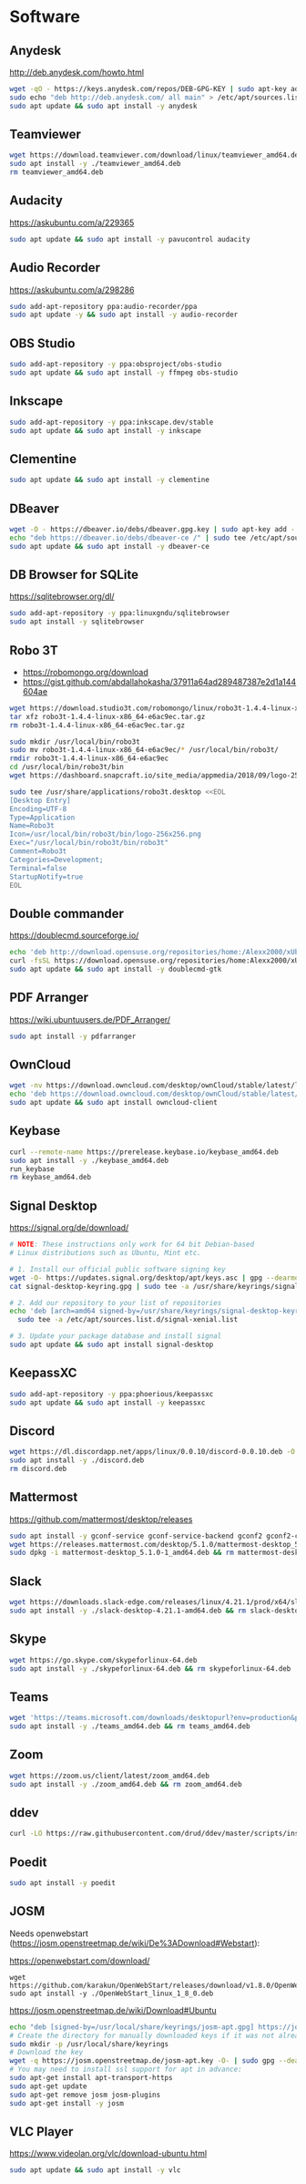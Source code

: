 # Software

## Anydesk

http://deb.anydesk.com/howto.html

```bash
wget -qO - https://keys.anydesk.com/repos/DEB-GPG-KEY | sudo apt-key add -
sudo echo "deb http://deb.anydesk.com/ all main" > /etc/apt/sources.list.d/anydesk-stable.list
sudo apt update && sudo apt install -y anydesk
```

## Teamviewer

```bash
wget https://download.teamviewer.com/download/linux/teamviewer_amd64.deb
sudo apt install -y ./teamviewer_amd64.deb
rm teamviewer_amd64.deb
```

## Audacity

https://askubuntu.com/a/229365

```bash
sudo apt update && sudo apt install -y pavucontrol audacity
```

## Audio Recorder

https://askubuntu.com/a/298286

```bash
sudo add-apt-repository ppa:audio-recorder/ppa
sudo apt update -y && sudo apt install -y audio-recorder
```

## OBS Studio

```bash
sudo add-apt-repository -y ppa:obsproject/obs-studio
sudo apt update && sudo apt install -y ffmpeg obs-studio
```

## Inkscape

```bash
sudo add-apt-repository -y ppa:inkscape.dev/stable
sudo apt update && sudo apt install -y inkscape
```

## Clementine

```bash
sudo apt update && sudo apt install -y clementine
```

## DBeaver

```bash
wget -O - https://dbeaver.io/debs/dbeaver.gpg.key | sudo apt-key add -
echo "deb https://dbeaver.io/debs/dbeaver-ce /" | sudo tee /etc/apt/sources.list.d/dbeaver.list
sudo apt update && sudo apt install -y dbeaver-ce
```

## DB Browser for SQLite

https://sqlitebrowser.org/dl/

```bash
sudo add-apt-repository -y ppa:linuxgndu/sqlitebrowser
sudo apt install -y sqlitebrowser
```

## Robo 3T

* https://robomongo.org/download
* https://gist.github.com/abdallahokasha/37911a64ad289487387e2d1a144604ae

```bash
wget https://download.studio3t.com/robomongo/linux/robo3t-1.4.4-linux-x86_64-e6ac9ec.tar.gz
tar xfz robo3t-1.4.4-linux-x86_64-e6ac9ec.tar.gz
rm robo3t-1.4.4-linux-x86_64-e6ac9ec.tar.gz

sudo mkdir /usr/local/bin/robo3t
sudo mv robo3t-1.4.4-linux-x86_64-e6ac9ec/* /usr/local/bin/robo3t/
rmdir robo3t-1.4.4-linux-x86_64-e6ac9ec
cd /usr/local/bin/robo3t/bin
wget https://dashboard.snapcraft.io/site_media/appmedia/2018/09/logo-256x256.png

sudo tee /usr/share/applications/robo3t.desktop <<EOL
[Desktop Entry]
Encoding=UTF-8
Type=Application
Name=Robo3t
Icon=/usr/local/bin/robo3t/bin/logo-256x256.png
Exec="/usr/local/bin/robo3t/bin/robo3t"
Comment=Robo3t
Categories=Development;
Terminal=false
StartupNotify=true
EOL
```

## Double commander

https://doublecmd.sourceforge.io/

```bash
echo 'deb http://download.opensuse.org/repositories/home:/Alexx2000/xUbuntu_20.04/ /' | sudo tee /etc/apt/sources.list.d/home:Alexx2000.list
curl -fsSL https://download.opensuse.org/repositories/home:Alexx2000/xUbuntu_20.04/Release.key | gpg --dearmor | sudo tee /etc/apt/trusted.gpg.d/home_Alexx2000.gpg > /dev/null
sudo apt update && sudo apt install -y doublecmd-gtk
```

## PDF Arranger

https://wiki.ubuntuusers.de/PDF_Arranger/

```bash
sudo apt install -y pdfarranger
```

## OwnCloud

```bash
wget -nv https://download.owncloud.com/desktop/ownCloud/stable/latest/linux/Ubuntu_20.04/Release.key -O - | sudo apt-key add -
echo 'deb https://download.owncloud.com/desktop/ownCloud/stable/latest/linux/Ubuntu_20.04/ /' | sudo tee -a /etc/apt/sources.list.d/owncloud.list
sudo apt update && sudo apt install owncloud-client
```

## Keybase

```bash
curl --remote-name https://prerelease.keybase.io/keybase_amd64.deb
sudo apt install -y ./keybase_amd64.deb
run_keybase
rm keybase_amd64.deb
```

## Signal Desktop

https://signal.org/de/download/

```bash
# NOTE: These instructions only work for 64 bit Debian-based
# Linux distributions such as Ubuntu, Mint etc.

# 1. Install our official public software signing key
wget -O- https://updates.signal.org/desktop/apt/keys.asc | gpg --dearmor > signal-desktop-keyring.gpg
cat signal-desktop-keyring.gpg | sudo tee -a /usr/share/keyrings/signal-desktop-keyring.gpg > /dev/null

# 2. Add our repository to your list of repositories
echo 'deb [arch=amd64 signed-by=/usr/share/keyrings/signal-desktop-keyring.gpg] https://updates.signal.org/desktop/apt xenial main' |\
  sudo tee -a /etc/apt/sources.list.d/signal-xenial.list

# 3. Update your package database and install signal
sudo apt update && sudo apt install signal-desktop
```

## KeepassXC

```bash
sudo add-apt-repository -y ppa:phoerious/keepassxc
sudo apt update && sudo apt install -y keepassxc
```

## Discord

```bash
wget https://dl.discordapp.net/apps/linux/0.0.10/discord-0.0.10.deb -O discord.deb
sudo apt install -y ./discord.deb
rm discord.deb
```

## Mattermost

https://github.com/mattermost/desktop/releases

```bash
sudo apt install -y gconf-service gconf-service-backend gconf2 gconf2-common libgconf-2-4
wget https://releases.mattermost.com/desktop/5.1.0/mattermost-desktop_5.1.0-1_amd64.deb
sudo dpkg -i mattermost-desktop_5.1.0-1_amd64.deb && rm mattermost-desktop_5.1.0-1_amd64.deb
```

## Slack

```bash
wget https://downloads.slack-edge.com/releases/linux/4.21.1/prod/x64/slack-desktop-4.21.1-amd64.deb
sudo apt install -y ./slack-desktop-4.21.1-amd64.deb && rm slack-desktop-4.21.1-amd64.deb
```

## Skype

```bash
wget https://go.skype.com/skypeforlinux-64.deb
sudo apt install -y ./skypeforlinux-64.deb && rm skypeforlinux-64.deb
```

## Teams

```bash
wget 'https://teams.microsoft.com/downloads/desktopurl?env=production&plat=linux&arch=x64&download=true&linuxArchiveType=deb' -O teams_amd64.deb
sudo apt install -y ./teams_amd64.deb && rm teams_amd64.deb
```

## Zoom

```bash
wget https://zoom.us/client/latest/zoom_amd64.deb
sudo apt install -y ./zoom_amd64.deb && rm zoom_amd64.deb
```

## ddev

```bash
curl -LO https://raw.githubusercontent.com/drud/ddev/master/scripts/install_ddev.sh && bash install_ddev.sh
```

## Poedit

```bash
sudo apt install -y poedit
```

## JOSM

Needs openwebstart (https://josm.openstreetmap.de/wiki/De%3ADownload#Webstart):

https://openwebstart.com/download/

```
wget https://github.com/karakun/OpenWebStart/releases/download/v1.8.0/OpenWebStart_linux_1_8_0.deb
sudo apt install -y ./OpenWebStart_linux_1_8_0.deb
```

https://josm.openstreetmap.de/wiki/Download#Ubuntu

```bash
echo "deb [signed-by=/usr/local/share/keyrings/josm-apt.gpg] https://josm.openstreetmap.de/apt $(lsb_release -sc) universe" | sudo tee /etc/apt/sources.list.d/josm.list > /dev/null
# Create the directory for manually downloaded keys if it was not already created
sudo mkdir -p /usr/local/share/keyrings
# Download the key
wget -q https://josm.openstreetmap.de/josm-apt.key -O- | sudo gpg --dearmor -o /usr/local/share/keyrings/josm-apt.gpg
# You may need to install ssl support for apt in advance:
sudo apt-get install apt-transport-https
sudo apt-get update
sudo apt-get remove josm josm-plugins
sudo apt-get install -y josm
```

## VLC Player

https://www.videolan.org/vlc/download-ubuntu.html

```bash
sudo apt update && sudo apt install -y vlc
```
